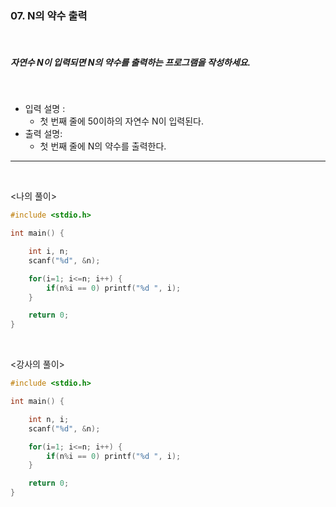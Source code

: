 ### 07. N의 약수 출력

<br>

##### 자연수 N이 입력되면 N의 약수를 출력하는 프로그램을 작성하세요.

<br>

- 입력 설명 :
  - 첫 번째 줄에 50이하의 자연수 N이 입력된다.
    <br>
- 출력 설명:
  - 첫 번째 줄에 N의 약수를 출력한다.

---

<br>

<나의 풀이>

```c
#include <stdio.h>

int main() {

	int i, n;
	scanf("%d", &n);

	for(i=1; i<=n; i++) {
		if(n%i == 0) printf("%d ", i);
	}

	return 0;
}
```

<br>

<강사의 풀이>

```c
#include <stdio.h>

int main() {

	int n, i;
	scanf("%d", &n);

	for(i=1; i<=n; i++) {
		if(n%i == 0) printf("%d ", i);
	}

	return 0;
}
```
